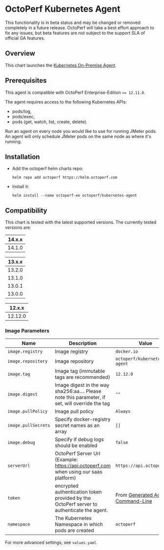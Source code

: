# OctoPerf Kubernetes Agent

This functionality is in beta status and may be changed or removed completely in a future release. OctoPerf will take a best effort approach to fix any issues, but beta features are not subject to the support SLA of official GA features.

## Overview

This chart launches the [Kubernetes On-Premise Agent](https://hub.docker.com/r/octoperf/kubernetes-agent).

## Prerequisites

This agent is compatible with OctoPerf Enterprise-Edition `>= 12.11.0`.

The agent requires access to the following Kubernetes APIs:
- pods/log,
- pods/exec,
- pods (get, watch, list, create, delete).

Run an agent on every node you would like to use for running JMeter pods. An agent will only schedule JMeter pods on the same node as where it's running.

## Installation

* Add the octoperf helm charts repo:

  ```
  helm repo add octoperf https://helm.octoperf.com
  ```
 
* Install it:

  ```
  helm install --name octoperf-ee octoperf/kubernetes-agent
  ```

## Compatibility

This chart is tested with the latest supported versions. The currently tested versions are:

| 14.x.x|
| ------|
| 14.1.0|

| 13.x.x|
| ------|
| 13.2.0|
| 13.1.0|
| 13.0.1|
| 13.0.0|

| 12.x.x|
| ------|
| 12.12.0|

### Image Parameters

| Name                       | Description                                                                                                                                                                         | Value                  |
| -------------------------- | ----------------------------------------------------------------------------------------------------------------------------------------------------------------------------------- | ---------------------- |
| `image.registry`           | Image registry                                                                                                                     | `docker.io`            |
| `image.repository`         | Image repository                                                                                                                   | `octoperf/kubernetes-agent` |
| `image.tag`                | Image tag (immutable tags are recommended)                                                                                         | `12.12.0` |
| `image.digest`             | Image digest in the way sha256:aa.... Please note this parameter, if set, will override the tag                                    | `""`                   |
| `image.pullPolicy`         | Image pull policy                                                                                                                  | `Always`         |
| `image.pullSecrets`        | Specify docker-registry secret names as an array                                                                                   | `[]`                   |
| `image.debug`              | Specify if debug logs should be enabled                                                                                            | `false`                |
| `serverUrl` | OctoPerf Server Url (Example: https://api.octoperf.com when using our saas platform)                                                              | `https://api.octoperf.com` |
| `token` | encrypted authentication token provided by the OctoPerf server to authenticate the agent. | From [Generated Agent Command-Line](https://api.octoperf.com/doc/on-premise-agent/provider-type/on-premise/#start-an-agent) |
| `namespace` | The Kubernetes Namespace in which pods are created | `octoperf` |

For more advanced settings, see `values.yaml`.

